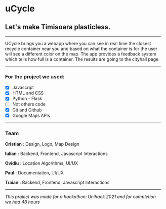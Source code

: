 # uCycle

## Let's make Timisoara plasticless.

---

  UCycle brings you a webapp where you can see in real time the closest recycle container near you 
and based on what the container is for the user will see a different color on the map.
   The app provides a feedback system which tells how full is a container. The results are going
to the cityhall page.

---

### For the project we used:

- [x] Javascript
- [x] HTML and CSS
- [x] Python - Flask
- [ ] Not others code
- [x] Git and Github
- [x] Google Maps APIs

---

### Team

**Cristian**
: Design, Logo, Map Design

**Iulian**
: Backend, Frontend, Javascript Interactions

**Ovidiu**
: Location Algorithms, UI/UX

**Paul**
: Documentation, UI/UX

**Traian**
: Backend, Frontend, Javascript Interactions

---

*This project was made for a hackathon: Unihack 2021 and for completion we had 48 hours*
